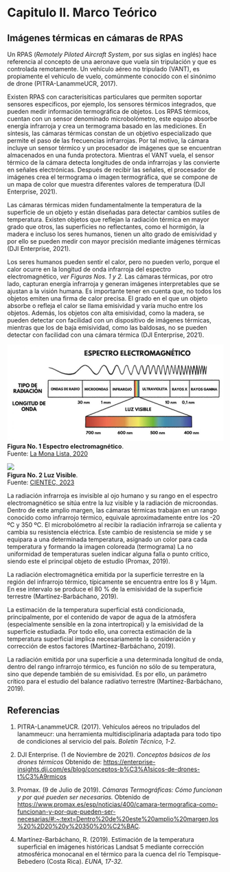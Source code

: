 # **Capitulo II. Marco Teórico**
## **Imágenes térmicas en cámaras de RPAS**

Un RPAS (*Remotely Piloted Aircraft System*, por sus siglas en inglés) hace referencia al concepto de una aeronave que vuela sin tripulación y que es controlada remotamente. Un vehículo aéreo no tripulado (VANT), es propiamente el vehiculo de vuelo, comúnmente conocido con el sinónimo de drone (PITRA-LanammeUCR, 2017).

Existen RPAS con caracterisiticas particulares que permiten soportar sensores especificos,  por ejemplo, los sensores térmicos integrados, que pueden medir información termográfica de objetos. Los RPAS térmicos, cuentan con un sensor denominado microbolómetro, este equipo absorbe energía infrarroja y crea un termograma basado en las mediciones. En síntesis, las cámaras térmicas constan de un objetivo especializado que permite el paso de las frecuencias infrarrojas. Por tal motivo, la cámara incluye un sensor térmico y un procesador de imágenes que se encuentran almacenados en una funda protectora. Mientras el VANT vuela, el sensor térmico de la cámara detecta longitudes de onda infrarrojas y las convierte en señales electrónicas. Después de recibir las señales, el procesador de imágenes crea el termograma o imagen termográfica, que se compone de un mapa de color que muestra diferentes valores de temperatura (DJI Enterprise, 2021).

Las cámaras térmicas miden fundamentalmente la temperatura de la superficie de un objeto y están diseñadas para detectar cambios sutiles de temperatura. Existen objetos que reflejan la radiación térmica en mayor grado que otros, las superficies no reflectantes, como el hormigón, la madera e incluso los seres humanos, tienen un alto grado de emisividad y por ello se pueden medir con mayor precisión mediante imágenes térmicas (DJI Enterprise, 2021).

Los seres humanos pueden sentir el calor, pero no pueden verlo, porque el calor ocurre en la longitud de onda infrarroja del espectro electromagnético, *ver Figuras Nos. 1 y 2.* Las cámaras térmicas, por otro lado, capturan energía infrarroja y generan imágenes interpretables que se ajustan a la visión humana. Es importante tener en cuenta que, no todos los objetos emiten una firma de calor precisa. El grado en el que un objeto absorbe o refleja el calor se llama emisividad y varía mucho entre los objetos. Además, los objetos con alta emisividad, como la madera, se pueden detectar con facilidad con un dispositivo de imágenes térmicas, mientras que los de baja emisividad, como las baldosas, no se pueden detectar con facilidad con una cámara térmica (DJI Enterprise, 2021).

![](espectro.jpg)\
**Figura No. 1 Espectro electromagnético**.\
Fuente: [La Mona Lista, 2020](https://lamonalista.com/valor-y-luz/)

![](https://cientec.or.cr/sites/default/files/2023-06/Espectro%20Luz%20dreamstime.jpg)\
**Figura No. 2 Luz Visible**.\
Fuente: [CIENTEC, 2023](https://cientec.or.cr/articulos/radiaciones-electromagneticas)

La radiación infrarroja es invisible al ojo humano y su rango en el espectro electromagnético se sitúa entre la luz visible y la radiación de microondas. Dentro de este amplio margen, las cámaras térmicas trabajan en un rango conocido como infrarrojo térmico, equivale aproximadamente entre los -20 ºC y 350 ºC. El microbolómetro al recibir la radiación infrarroja se calienta y cambia su resistencia eléctrica. Este cambio de resistencia se mide y se equipara a una determinada temperatura, asignado un color para cada temperatura y formando la imagen coloreada (termograma) La no uniformidad de temperaturas suelen indicar alguna falla o punto crítico, siendo este el principal objeto de estudio (Promax, 2019).

La radiación electromagnética emitida por la superficie terrestre en la región del infrarrojo térmico, típicamente se encuentra entre los 8 y 14μm. En ese intervalo se produce el 80 % de la emisividad de la superficie terrestre (Martínez-Barbáchano, 2019).

La estimación de la temperatura superficial está condicionada, principalmente, por el contenido de vapor de agua de la atmósfera (especialmente sensible en la zona intertropical) y la emisividad de la superficie estudiada. Por todo ello, una correcta estimación de la temperatura superficial implica necesariamente la consideración y corrección de estos factores (Martínez-Barbáchano, 2019).

La radiación emitida por una superficie a una determinada longitud de onda, dentro del rango infrarrojo térmico, es función no sólo de su temperatura, sino que depende también de su emisividad. Es por ello, un parámetro crítico para el estudio del balance radiativo terrestre (Martínez-Barbáchano, 2019).

## **Referencias**

1. PITRA-LanammeUCR. (2017). Vehículos aéreos no tripulados del lanammeucr: una herramienta multidisciplinaria adaptada para todo tipo de condiciones al servicio del país. *Boletín Técnico, 1-2*.

2. DJI Enterprise. (1 de Noviembre de 2021). *Conceptos básicos de los drones térmicos* Obtenido de: https://enterprise-insights.dji.com/es/blog/conceptos-b%C3%A1sicos-de-drones-t%C3%A9rmicos

3. Promax. (9 de Julio de 2019). *Cámaras Termográficas: Cómo funcionan y por qué pueden ser necesarias.* Obtenido de https://www.promax.es/esp/noticias/400/camara-termografica-como-funcionan-y-por-que-pueden-ser-necesarias/#:~:text=Dentro%20de%20este%20amplio%20margen,los%20%2D20%20y%20350%20%C2%BAC.

4. Martínez-Barbáchano, R. (2019). Estimación de la temperatura superficial en imágenes históricas Landsat 5 mediante corrección atmosférica monocanal en el térmico para la cuenca del río Tempisque-Bebedero (Costa Rica). *EUNA, 17-32.*